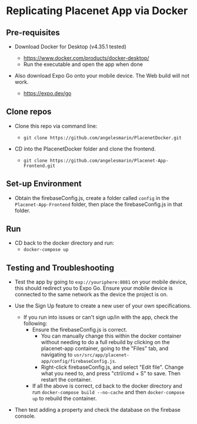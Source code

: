 # Replicating Placenet App via Docker

## Pre-requisites

- Download Docker for Desktop (v4.35.1 tested)
    - https://www.docker.com/products/docker-desktop/ 
    - Run the executable and open the app when done

- Also download Expo Go onto your mobile device. The Web build will not work.
    - https://expo.dev/go
 
## Clone repos

- Clone this repo via command line:
    - `git clone https://github.com/angelesmarin/PlacenetDocker.git`

- CD into the PlacenetDocker folder and clone the frontend.
    - `git clone https://github.com/angelesmarin/Placenet-App-Frontend.git`

## Set-up Environment

- Obtain the firebaseConfig.js, create a folder called `config` in the `Placenet-App-Frontend` folder, then place the firebaseConfig.js in that folder.

## Run 

- CD back to the docker directory and run:
    - `docker-compose up`
          

## Testing and Troubleshooting

- Test the app by going to `exp://youriphere:8081` on your mobile device, this should redirect you to Expo Go. Ensure your mobile device is connected to the same network as the device the project is on.
- Use the Sign Up feature to create a new user of your own specifications.
    - If you run into issues or can't sign up/in with the app, check the following:
        - Ensure the firebaseConfig.js is correct.
             - You can manually change this within the docker container without needing to do a full rebuild by clicking on the placenet-app container, going to the "Files" tab, and navigating to `usr/src/app/placenet-app/config/firebaseConfig.js`.
             - Right-click firebaseConfig.js, and select "Edit file". Change what you need to, and press "ctrl/cmd + S" to save. Then restart the container.
        - If all the above is correct, cd back to the docker directory and run `docker-compose build --no-cache` and then `docker-compose up` to rebuild the container.

- Then test adding a property and check the database on the firebase console.
